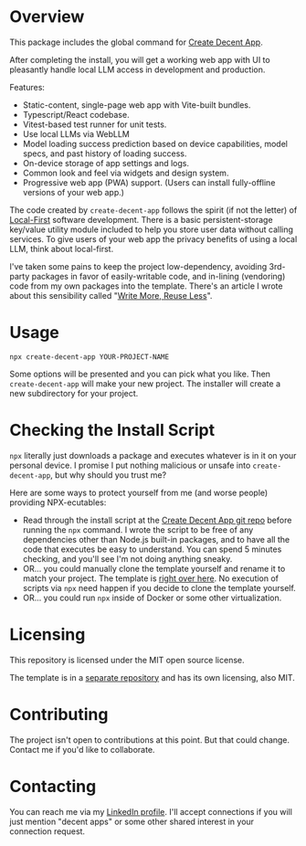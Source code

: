 # Overview

This package includes the global command for [Create Decent App](https://github.com/DecentAppsNet/create-decent-app).

After completing the install, you will get a working web app with UI to pleasantly handle local LLM access in development and production.

Features:
* Static-content, single-page web app with Vite-built bundles.
* Typescript/React codebase.
* Vitest-based test runner for unit tests.
* Use local LLMs via WebLLM
* Model loading success prediction based on device capabilities, model specs, and past history of loading success.
* On-device storage of app settings and logs.
* Common look and feel via widgets and design system.
* Progressive web app (PWA) support. (Users can install fully-offline versions of your web app.)

The code created by `create-decent-app` follows the spirit (if not the letter) of [Local-First](https://www.inkandswitch.com/local-first/) software development. There is a basic persistent-storage key/value utility module included to help you store user data without calling services. To give users of your web app the privacy benefits of using a local LLM, think about local-first.

I've taken some pains to keep the project low-dependency, avoiding 3rd-party packages in favor of easily-writable code, and in-lining (vendoring) code from my own packages into the template. There's an article I wrote about this sensibility called "[Write More, Reuse Less](https://medium.com/gitconnected/write-more-reuse-less-fbf8a010c5f4)".

# Usage

`npx create-decent-app YOUR-PROJECT-NAME`

Some options will be presented and you can pick what you like. Then `create-decent-app` will make your new project. The installer will create a new subdirectory for your project.

# Checking the Install Script

`npx` literally just downloads a package and executes whatever is in it on your personal device. I promise I put nothing malicious or unsafe into `create-decent-app`, but why should you trust me? 

Here are some ways to protect yourself from me (and worse people) providing NPX-ecutables:

* Read through the install script at the [Create Decent App git repo](https://github.com/DecentAppsNet/create-decent-app/blob/main/index.js) before running the `npx` command. I wrote the script to be free of any dependencies other than Node.js built-in packages, and to have all the code that executes be easy to understand. You can spend 5 minutes checking, and you'll see I'm not doing anything sneaky.
* OR... you could manually clone the template yourself and rename it to match your project. The template is [right over here](https://github.com/DecentAppsNet/decentapp-template). No execution of scripts via `npx` need happen if you decide to clone the template yourself.
* OR... you could run `npx` inside of Docker or some other virtualization.

# Licensing

This repository is licensed under the MIT open source license.

The template is in a [separate repository](https://github.com/DecentAppsNet/decentapp-template) and has its own licensing, also MIT.

# Contributing

The project isn't open to contributions at this point. But that could change. Contact me if you'd like to collaborate.

# Contacting

You can reach me via my [LinkedIn profile](https://www.linkedin.com/in/erikhermansen/). I'll accept connections if you will just mention "decent apps" or some other shared interest in your connection request.
